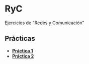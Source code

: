 # RyC
Ejercicios de "Redes y Comunicación" 

## Prácticas
* [**Práctica 1**](https://github.com/agusrnfr/RyC/blob/main/Practica/Practica%201/Pr%C3%A1ctica%201.pdf)
* [**Práctica 2**](https://github.com/agusrnfr/RyC/blob/main/Practica/Practica%202/Pr%C3%A1ctica%202.pdf)
